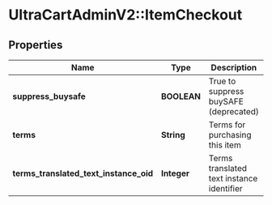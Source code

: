 # UltraCartAdminV2::ItemCheckout

## Properties
Name | Type | Description | Notes
------------ | ------------- | ------------- | -------------
**suppress_buysafe** | **BOOLEAN** | True to suppress buySAFE (deprecated) | [optional] 
**terms** | **String** | Terms for purchasing this item | [optional] 
**terms_translated_text_instance_oid** | **Integer** | Terms translated text instance identifier | [optional] 


